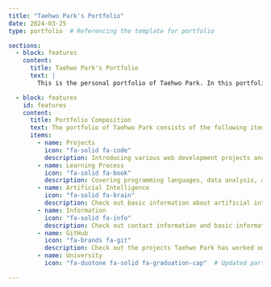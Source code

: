 ```yaml
---
title: "Taehwo Park's Portfolio"
date: 2024-03-25
type: portfolio  # Referencing the template for portfolio

sections:
  - block: features
    content:
      title: Taehwo Park's Portfolio
      text: |
        This is the personal portfolio of Taehwo Park. In this portfolio, I will cover the projects I have worked on, my self-introduction, learning processes, and goals.

  - block: features
    id: features
    content:
      title: Portfolio Composition
      text: The portfolio of Taehwo Park consists of the following items:<br><br>
      items:
        - name: Projects
          icon: "fa-solid fa-code"
          description: Introducing various web development projects and AI projects.
        - name: Learning Process
          icon: "fa-solid fa-book"
          description: Covering programming languages, data analysis, and AI-related learning processes.
        - name: Artificial Intelligence
          icon: "fa-solid fa-brain"
          description: Check out basic information about artificial intelligence.
        - name: Information
          icon: "fa-solid fa-info"
          description: Check out contact information and basic information about Taehwo Park.
        - name: GitHub
          icon: "fa-brands fa-git"
          description: Check out the projects Taehwo Park has worked on so far on GitHub.
        - name: University
          icon: "fa-duotone fa-solid fa-graduation-cap"  # Updated part

---
```

